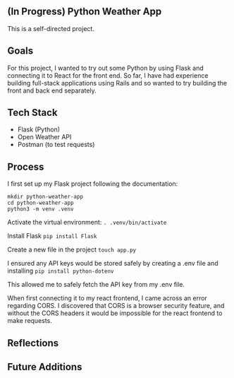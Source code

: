 ## (In Progress) Python Weather App
This is a self-directed project. 

## Goals
For this project, I wanted to try out some Python by using Flask and connecting it to React for the front end. So far, I have had experience building full-stack applications using Rails and so wanted to try building the front and back end separately. 

## Tech Stack
- Flask (Python)
- Open Weather API
- Postman (to test requests)

## Process
I first set up my Flask project following the documentation: 

`mkdir python-weather-app`\
`cd python-weather-app`\
`python3 -m venv .venv`

Activate the virtual environment:
`. .venv/bin/activate`

Install Flask
`pip install Flask`

Create a new file in the project
`touch app.py`

I ensured any API keys would be stored safely by creating a .env file and installing 
`pip install python-dotenv`

This allowed me to safely fetch the API key from my .env file. 

When first connecting it to my react frontend, I came across an error regarding CORS. I discovered that CORS is a browser security feature, and without the CORS headers it would be impossible for the react frontend to make requests. 

## Reflections

## Future Additions
